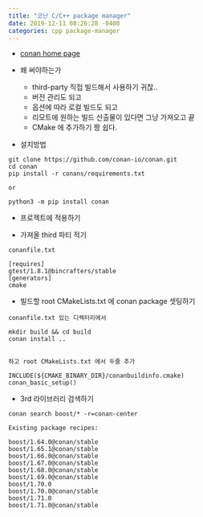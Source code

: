 ```yaml
---
title: "코난 C/C++ package manager"
date: 2019-12-11 08:26:28 -0400
categories: cpp package-manager
---
```


* [conan home page](https://conan.io/)

* 왜 써야하는가
    * third-party 직접 빌드해서 사용하기 귀찮..
    * 버전 관리도 되고
    * 옵션에 따라 로컬 빌드도 되고
    * 리모트에 원하는 빌드 산출물이 있다면 그냥 가져오고 끝
    * CMake 에 추가하기 짱 쉽다.
    
* 설치방법

```
git clone https://github.com/conan-io/conan.git
cd conan
pip install -r conans/requirements.txt

or 

python3 -m pip install conan
```

* 프로젝트에 적용하기

* 가져올 third 파티 적기

```
conanfile.txt

[requires]
gtest/1.8.1@bincrafters/stable
[generators]
cmake
```

* 빌드할 root CMakeLists.txt 에 conan package 셋팅하기

```
conanfile.txt 있는 디렉터리에서

mkdir build && cd build
conan install ..


하고 root CMakeLists.txt 에서 두줄 추가

INCLUDE(${CMAKE_BINARY_DIR}/conanbuildinfo.cmake)
conan_basic_setup()
```

* 3rd 라이브러리 검색하기

```
conan search boost/* -r=conan-center

Existing package recipes:

boost/1.64.0@conan/stable
boost/1.65.1@conan/stable
boost/1.66.0@conan/stable
boost/1.67.0@conan/stable
boost/1.68.0@conan/stable
boost/1.69.0@conan/stable
boost/1.70.0
boost/1.70.0@conan/stable
boost/1.71.0
boost/1.71.0@conan/stable
```